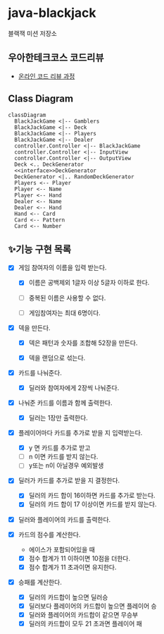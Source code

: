 # java-blackjack

블랙잭 미션 저장소

## 우아한테크코스 코드리뷰

- [온라인 코드 리뷰 과정](https://github.com/woowacourse/woowacourse-docs/blob/master/maincourse/README.md)

## Class Diagram

```mermaid
classDiagram
  BlackJackGame <|-- Gamblers
  BlackJackGame <|-- Deck
  BlackJackGame <|-- Players
  BlackJackGame <|-- Dealer
  controller.Controller <|-- BlackJackGame
  controller.Controller <|-- InputView
  controller.Controller <|-- OutputView
  Deck <.. DeckGenerator
  <<interface>>DeckGenerator
  DeckGenerator <|.. RandomDeckGenerator
  Players <-- Player
  Player <-- Name
  Player <-- Hand
  Dealer <-- Name
  Dealer <-- Hand
  Hand <-- Card
  Card <-- Pattern
  Card <-- Number
```

## ✨기능 구현 목록

- [x] 게임 참여자의 이름을 입력 받는다.
    - [x] 이름은 공백제외 1글자 이상 5글자 이하로 한다.
    - [ ] 중복된 이름은 사용할 수 없다.
    - [ ] 게임참여자는 최대 6명이다.


- [x] 덱을 만든다.
    - [x] 덱은 패턴과 숫자를 조합해 52장을 만든다.
    - [x] 덱을 랜덤으로 섞는다.


- [x] 카드를 나눠준다.
    - [x] 딜러와 참여자에게 2장씩 나눠준다.


- [x] 나눠준 카드를 이름과 함께 출력한다.
    - [x] 딜러는 1장만 출력한다.


- [x] 플레이어마다 카드를 추가로 받을 지 입력받는다.
    - [x] y 면 카드를 추가로 받고
    - [ ] n 이면 카드를 받지 않는다.
    - [ ] y또는 n이 아닐경우 예외발생

- [x] 딜러가 카드를 추가로 받을 지 결정한다.
    - [x] 딜러의 카드 합이 16이하면 카드를 추가로 받는다.
    - [x] 딜러의 카드 합이 17 이상이면 카드를 받지 않는다.

- [x] 딜러와 플레이어의 카드를 출력한다.

- [x] 카드의 점수를 계산한다.
    - 에이스가 포함되어있을 때
    - [x] 점수 합계가 11 이하이면 10점을 더한다.
    - [x] 점수 합계가 11 초과이면 유지한다.

- [x] 승패를 계산한다.
    - [x] 딜러의 카드합이 높으면 딜러승
    - [x] 딜러보다 플레이어의 카드합이 높으면 플레이어 승
    - [x] 딜러와 플레이어의 카드합이 같으면 무승부
    - [x] 딜러의 카드합이 모두 21 초과면 플레이어 패
